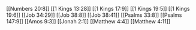 [[Numbers 20:8]]
[[1 Kings 13:28]]
[[1 Kings 17:9]]
[[1 Kings 19:5]]
[[1 Kings 19:6]]
[[Job 34:29]]
[[Job 38:8]]
[[Job 38:41]]
[[Psalms 33:8]]
[[Psalms 147:9]]
[[Amos 9:3]]
[[Jonah 2:1]]
[[Matthew 4:4]]
[[Matthew 4:11]]
